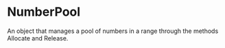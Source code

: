 # NumberPool
An object that manages a pool of numbers in a range through the methods Allocate and Release.
